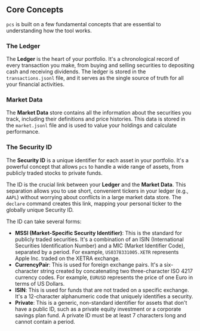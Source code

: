 ## Core Concepts

`pcs` is built on a few fundamental concepts that are essential to understanding how the tool works.

### The Ledger

The **Ledger** is the heart of your portfolio. It's a chronological record of every transaction you make, from buying and selling securities to depositing cash and receiving dividends. The ledger is stored in the `transactions.jsonl` file, and it serves as the single source of truth for all your financial activities.

### Market Data

The **Market Data** store contains all the information about the securities you track, including their definitions and price histories. This data is stored in the `market.jsonl` file and is used to value your holdings and calculate performance.

### The Security ID

The **Security ID** is a unique identifier for each asset in your portfolio. It's a powerful concept that allows `pcs` to handle a wide range of assets, from publicly traded stocks to private funds.

The ID is the crucial link between your **Ledger** and the **Market Data**. This separation allows you to use short, convenient tickers in your ledger (e.g., `AAPL`) without worrying about conflicts in a large market data store. The `declare` command creates this link, mapping your personal ticker to the globally unique Security ID.

The ID can take several forms:

* **MSSI (Market-Specific Security Identifier)**: This is the standard for publicly traded securities. It's a combination of an ISIN (International Securities Identification Number) and a MIC (Market Identifier Code), separated by a period. For example, `US0378331005.XETR` represents Apple Inc. traded on the XETRA exchange.
* **CurrencyPair**: This is used for foreign exchange pairs. It's a six-character string created by concatenating two three-character ISO 4217 currency codes. For example, `EURUSD` represents the price of one Euro in terms of US Dollars.
* **ISIN**: This is used for funds that are not traded on a specific exchange. It's a 12-character alphanumeric code that uniquely identifies a security.
* **Private**: This is a generic, non-standard identifier for assets that don't have a public ID, such as a private equity investment or a corporate savings plan fund. A private ID must be at least 7 characters long and cannot contain a period.
